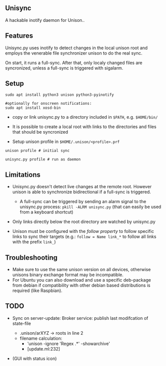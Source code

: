Unisync
-------
A hackable inotify daemon for Unison..


Features
--------
Unisync.py uses inotify to detect changes in the local
unison root and employs the venerable file synchronizer unison to
do the real sync.

On start, it runs a full-sync. After that, only localy changed files
are syncronized, unless a full-sync is triggered with sigalarm.


Setup
-----
```
sudo apt install python3 unison python3-pyinotify

#optionally for onscreen notifications:
sudo apt install xosd-bin
```
* copy or link unisync.py to a directory included in `$PATH`, e.g. `$HOME/bin/`

* It is possible to create a local root with links to the directories and files that should be syncronized
* Setup unison profile in `$HOME/.unison/<profile>.prf`

```
unison profile # initial sync

unisync.py profile # run as daemon
```


Limitations
-----------
* Unisync.py doesn't detect live changes at the remote root. However
unison is able to synchronize bidirectional if a full-sync is triggered.
  * A full-sync can be triggered by sending an alarm signal to the unisync.py process:
     `pkill -ALRM unisync.py` (that can easily be used from a keyboard shortcut)

* Only links directly below the root directory are watched by unisync.py
* Unison must be configured with the _follow property_ to follow specific links to sync their targets
  (e.g.: `follow = Name link_*` to follow all links with the prefix `link_`)



Troubleshooting
---------------
* Make sure to use the same unison version on all devices, otherwise
  unisons binary exchange format may be incompatible.
* For Ubuntu you can also download and use a specific deb-package from
  debian if compatibility with other debian based distributions is required
  (like Raspbian).


TODO
----

* Sync on server-update: Broker service: publish last modifcation of state-file
    * .unison/arXYZ -> roots in line 2
    * filename calculation:
        * 'unison -ignore 'Regex .*' -showarchive'
        * [update.ml:232]

* (GUI with status icon)

